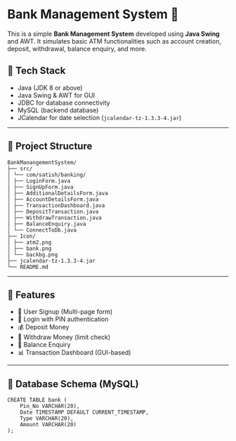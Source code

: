 # Bank Management System 🏦

This is a simple **Bank Management System** developed using **Java Swing** and AWT. It simulates basic ATM functionalities such as account creation, deposit, withdrawal, balance enquiry, and more.

## 🔧 Tech Stack

- Java (JDK 8 or above)
- Java Swing & AWT for GUI
- JDBC for database connectivity
- MySQL (backend database)
- JCalendar for date selection (`jcalendar-tz-1.3.3-4.jar`)

---

## 📁 Project Structure
```
BankManangementSystem/
├── src/
│ └── com/satish/banking/
│ ├── LoginForm.java
│ ├── SignUpForm.java
│ ├── AdditionalDetailsForm.java
│ ├── AccountDetailsForm.java
│ ├── TransactionDashboard.java
│ ├── DepositTransaction.java
│ ├── WithdrawTransaction.java
│ ├── BalanceEnquiry.java
│ └── ConnectToDb.java
├── Icon/
│ ├── atm2.png
│ ├── bank.png
│ └── backbg.png
├── jcalendar-tz-1.3.3-4.jar
└── README.md
```


---

## 🧾 Features

- 📝 User Signup (Multi-page form)
- 🔐 Login with PIN authentication
- 💰 Deposit Money
- 🏧 Withdraw Money (limit check)
- 📄 Balance Enquiry
- 📊 Transaction Dashboard (GUI-based)

---

## 💽 Database Schema (MySQL)

```
CREATE TABLE bank (
    Pin_No VARCHAR(20),
    Date TIMESTAMP DEFAULT CURRENT_TIMESTAMP,
    Type VARCHAR(20),
    Amount VARCHAR(20)
);
```




















